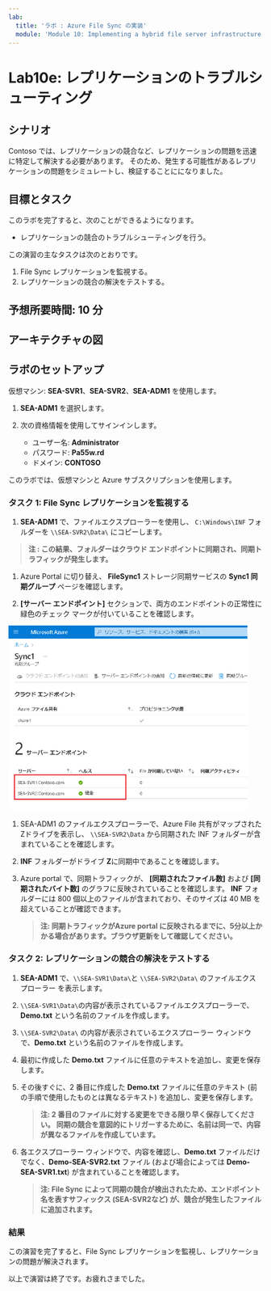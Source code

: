 ```yaml
---
lab:
  title: 'ラボ : Azure File Sync の実装'
  module: 'Module 10: Implementing a hybrid file server infrastructure'
---
```


# <a name="lab-implementing-azure-file-sync"></a>Lab10e: レプリケーションのトラブルシューティング

## <a name="scenario"></a>シナリオ

Contoso では、レプリケーションの競合など、レプリケーションの問題を迅速に特定して解決する必要があります。 そのため、発生する可能性があるレプリケーションの問題をシミュレートし、検証することにになりました。

## <a name="objectives"></a>目標とタスク

このラボを完了すると、次のことができるようになります。

- レプリケーションの競合のトラブルシューティングを行う。

この演習の主なタスクは次のとおりです。

1. File Sync レプリケーションを監視する。
1. レプリケーションの競合の解決をテストする。

## <a name="estimated-time-60-minutes"></a>予想所要時間: 10 分

## <a name="architecture"></a>アーキテクチャの図



## <a name="lab-setup"></a>ラボのセットアップ

仮想マシン: **SEA-SVR1**、**SEA-SVR2**、**SEA-ADM1** を使用します。 

1. **SEA-ADM1** を選択します。
1. 次の資格情報を使用してサインインします。

   - ユーザー名: **Administrator**
   - パスワード: **Pa55w.rd**
   - ドメイン: **CONTOSO**

このラボでは、仮想マシンと Azure サブスクリプションを使用します。 



### <a name="task-1-monitor-file-sync-replication"></a>タスク 1: File Sync レプリケーションを監視する

1.  **SEA-ADM1** で、ファイルエクスプローラーを使用し、 `C:\Windows\INF` フォルダーを `\\SEA-SVR2\Data\` にコピーします。

   > **注 : この結果、フォルダーはクラウド エンドポイントに同期され、同期トラフィックが発生します。**

1.  Azure Portal に切り替え、 **FileSync1** ストレージ同期サービスの **Sync1 同期グループ** ページを確認します。

1.  **[サーバー エンドポイント]** セクションで、両方のエンドポイントの正常性に緑色のチェック マークが付いていることを確認します。

   <img src="./media/AZ-800_Lab10_19.png" alt="AZ-800_Lab10_19" style="zoom:67%;" />

1. SEA-ADM1 のファイルエクスプローラーで、Azure File 共有がマップされたZドライブを表示し、 `\\SEA-SVR2\Data` から同期された INF フォルダーが含まれていることを確認します。

1. **INF** フォルダーがドライブ **Z**に同期中であることを確認します。

1. Azure portal で、同期トラフィックが、 **[同期されたファイル数]** および **[同期されたバイト数]** のグラフに反映されていることを確認します。 **INF** フォルダーには 800 個以上のファイルが含まれており、そのサイズは 40 MB を超えていることが確認できます。

   >**注: 同期トラフィックがAzure portal に反映されるまでに、5分以上かかる場合があります。ブラウザ更新をして確認してください。**

### <a name="task-2-test-replication-conflict-resolution"></a>タスク 2: レプリケーションの競合の解決をテストする

1. **SEA-ADM1** で、`\\SEA-SVR1\Data\`と `\\SEA-SVR2\Data\` のファイルエクスプローラー を表示します。

1. `\\SEA-SVR1\Data\`の内容が表示されているファイルエクスプローラーで、**Demo.txt** という名前のファイルを作成します。 

1.  `\\SEA-SVR2\Data\` の内容が表示されているエクスプローラー ウィンドウで、**Demo.txt** という名前のファイルを作成します。 

1. 最初に作成した **Demo.txt** ファイルに任意のテキストを追加し、変更を保存します。

1. その後すぐに、2 番目に作成した **Demo.txt** ファイルに任意のテキスト (前の手順で使用したものとは異なるテキスト) を追加し、変更を保存します。

   >**注: 2 番目のファイルに対する変更をできる限り早く保存してください。 同期の競合を意図的にトリガーするために、名前は同一で、内容が異なるファイルを作成しています。**

1. 各エクスプローラー ウィンドウで、内容を確認し、**Demo.txt** ファイルだけでなく、**Demo-SEA-SVR2.txt** ファイル (および場合によっては **Demo-SEA-SVR1.txt**) が含まれていることを確認します。 

   >**注: File Sync によって同期の競合が検出されたため、エンドポイント名を表すサフィックス (SEA-SVR2など) が、競合が発生したファイルに追加されます。**

### <a name="results"></a>結果

この演習を完了すると、File Sync レプリケーションを監視し、レプリケーションの問題が解決されます。



以上で演習は終了です。お疲れさまでした。
